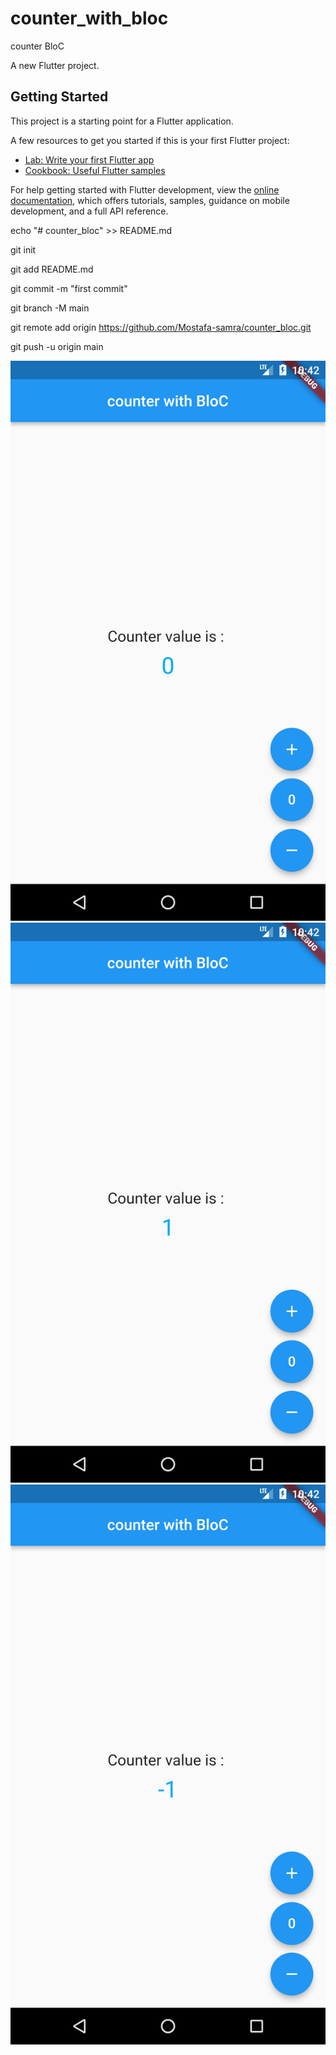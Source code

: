 # counter_with_bloc
 counter BloC

A new Flutter project.

## Getting Started

This project is a starting point for a Flutter application.

A few resources to get you started if this is your first Flutter project:

- [Lab: Write your first Flutter app](https://docs.flutter.dev/get-started/codelab)
- [Cookbook: Useful Flutter samples](https://docs.flutter.dev/cookbook)

For help getting started with Flutter development, view the
[online documentation](https://docs.flutter.dev/), which offers tutorials,
samples, guidance on mobile development, and a full API reference.

echo "# counter_bloc" >> README.md

git init

git add README.md

git commit -m "first commit"

git branch -M main

git remote add origin https://github.com/Mostafa-samra/counter_bloc.git

git push -u origin main

![page 1](/assets/Screenshot_1671266549.png)
![page 2](/assets/Screenshot_1671266559.png)
![page 3](/assets/Screenshot_1671266565.png)
